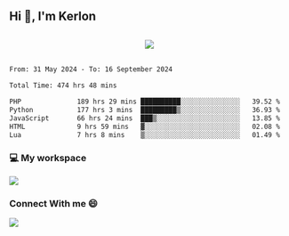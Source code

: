 ## Hi 👋, I'm Kerlon

<p align="center" style="margin: 30px;">
 
 <img src="https://skillicons.dev/icons?i=html,css,bootstrap,js,nodejs,jquery,python,flask,php,mysql,lua,sqlite,firebase">


</p>
<!--START_SECTION:waka-->

```txt
From: 31 May 2024 - To: 16 September 2024

Total Time: 474 hrs 48 mins

PHP              189 hrs 29 mins ██████████░░░░░░░░░░░░░░░   39.52 %
Python           177 hrs 3 mins  █████████▒░░░░░░░░░░░░░░░   36.93 %
JavaScript       66 hrs 24 mins  ███▒░░░░░░░░░░░░░░░░░░░░░   13.85 %
HTML             9 hrs 59 mins   ▓░░░░░░░░░░░░░░░░░░░░░░░░   02.08 %
Lua              7 hrs 8 mins    ▒░░░░░░░░░░░░░░░░░░░░░░░░   01.49 %
```

<!--END_SECTION:waka-->


<p align="center">
 <h3>💻 My workspace</h3>
    <img src="https://skillicons.dev/icons?i=mint" />
</p>

<p align="center">
 <h3>Connect With me 😄</h3> 
    <a href="https://www.linkedin.com/in/kerlon-fernandes"><img src="https://skillicons.dev/icons?i=linkedin" />
  </a>
</p>



